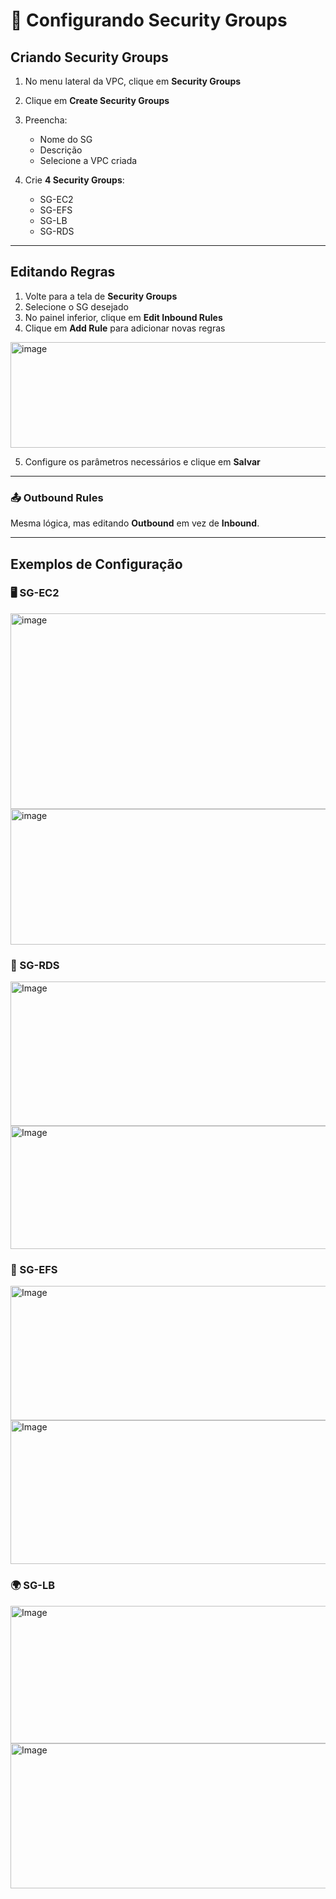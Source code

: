 # 🔐 Configurando Security Groups

## Criando Security Groups

1. No menu lateral da VPC, clique em **Security Groups**
2. Clique em **Create Security Groups**  
3. Preencha:  
   - Nome do SG  
   - Descrição  
   - Selecione a VPC criada  

4. Crie **4 Security Groups**:  
   - SG-EC2  
   - SG-EFS  
   - SG-LB  
   - SG-RDS
     
---

## Editando Regras

1. Volte para a tela de **Security Groups**  
2. Selecione o SG desejado  
3. No painel inferior, clique em **Edit Inbound Rules**  
4. Clique em **Add Rule** para adicionar novas regras  

<img width="1156" height="169" alt="image" src="https://github.com/user-attachments/assets/cb3017f2-8dd3-44d3-9adf-cbca00d01be4" />

5. Configure os parâmetros necessários e clique em **Salvar**  

---

### 📤 Outbound Rules
Mesma lógica, mas editando **Outbound** em vez de **Inbound**.  

---

## Exemplos de Configuração

### 🖥 SG-EC2  
<img width="1311" height="313" alt="image" src="https://github.com/user-attachments/assets/123c1e54-d248-4d28-be16-93c4685f458f" />

<img width="1301" height="217" alt="image" src="https://github.com/user-attachments/assets/ef4d94bc-d347-462b-8a4a-3785a5cfd982" />

### 💾 SG-RDS  

<img width="1302" height="231" alt="Image" src="https://github.com/user-attachments/assets/08cdcbbc-e9fe-4c75-9a46-8efb9d9f6a68" />

<img width="1299" height="197" alt="Image" src="https://github.com/user-attachments/assets/5f6e7277-dc13-4481-9acd-bfacf52de66e" />

### 📂 SG-EFS  
<img width="1299" height="215" alt="Image" src="https://github.com/user-attachments/assets/e16ca3e0-cffc-4afd-9f67-9a70bb511717" />

 <img width="1303" height="230" alt="Image" src="https://github.com/user-attachments/assets/c22af25a-1e11-4951-ab6d-b596dc518808" />

### 🌍 SG-LB  
<img width="1302" height="220" alt="Image" src="https://github.com/user-attachments/assets/e20b4efc-d390-4b21-bd45-5b98fb4e9bde" />
     
<img width="1296" height="232" alt="Image" src="https://github.com/user-attachments/assets/841cb0dc-3c39-417d-bd11-7e69ae3a18d4" />








